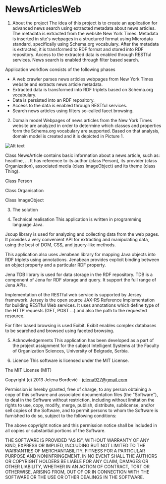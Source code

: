 NewsArticlesWeb
===============
1. About the project
The idea of this project is to create  an application for advanced news search using extracted metadata about news articles. The metadata is extracted from the website New York Times. Metadata is inserted in site's webpages in a structured format using Microdata standard, specifically using Schema.org vocabulary. After the metadata is extracted, it is transformed to RDF format and stored into RDF repository. Access to the extracted data is enabled through RESTful services. News search is enabled through filter based search.

Application workflow consists of the following phases
 - A web crawler parses news articles webpages from New York Times website and extracts news article metadata.
- Extracted data is transformed into RDF triplets based on Schema.org vocabulary.
- Data is persisted into an RDF repository.
- Access to the data is enabled through RESTful services.
- Search news articles using filters so-called facet browsing.

2. Domain model
Webpages of news articles from the New York Times website are analyzed in order to determine which classes and properties form the Schema.org vocabulary are supported. Based on that analysis, domain model is created and it is depicted in Picture 1.

![Alt text](https://raw.github.com/jelena927/NewsArticlesWeb/blob/master/model.png "Domain model picture")

Class NewsArticle contains basic information about a news article, such as: headline, ... It has reference to its author (class Person), its provider (class Organization), associated media (class ImageObject) and its theme (class Thing).

Class Person

Class Organisation

Class ImageObject 

3. The solution


4. Technical realisation
This application is written in programming language Java.

Jsoup library is used for analyzing and collecting data from the web pages. It provides a very convenient API for extracting and manipulating data, using the best of DOM, CSS, and jquery-like methods.

This application also uses Jenabean library for mapping Java objects into RDF triplets using annotations. Jenabean provides explicit binding between an object property and a particular RDF property.

Jena TDB library is used for data storage in the RDF repository. TDB is a component of Jena for RDF storage and query. It support the full range of Jena APIs.

Implementation of the RESTful web service is supported by Jersey framework. Jersey is the open source JAX-RS Reference Implementation for building RESTful Web services. It uses annotations which define type of the HTTP requests (GET, POST ...) and also the path to the requested resource.

For filter based browsing is used Exibit.  Exibit enables complex databases to be searched and browsed using faceted browsing.

5. Acknowledgements
This application has been developed as a part of the project assignment for the subject Intelligent Systems at the Faculty of Organization Sciences, University of Belgrade, Serbia.

6. Licence
This software is licensed under the MIT License.

The MIT License (MIT)

Copyright (c) 2013 Jelena Đorđević - jelena927@gmail.com

Permission is hereby granted, free of charge, to any person obtaining a copy of this software and associated documentation files (the "Software"), to deal in the Software without restriction, including without limitation the rights to use, copy, modify, merge, publish, distribute, sublicense, and/or sell copies of the Software, and to permit persons to whom the Software is furnished to do so, subject to the following conditions:

The above copyright notice and this permission notice shall be included in all copies or substantial portions of the Software.

THE SOFTWARE IS PROVIDED "AS IS", WITHOUT WARRANTY OF ANY KIND, EXPRESS OR IMPLIED, INCLUDING BUT NOT LIMITED TO THE WARRANTIES OF MERCHANTABILITY, FITNESS FOR A PARTICULAR PURPOSE AND NONINFRINGEMENT. IN NO EVENT SHALL THE AUTHORS OR COPYRIGHT HOLDERS BE LIABLE FOR ANY CLAIM, DAMAGES OR OTHER LIABILITY, WHETHER IN AN ACTION OF CONTRACT, TORT OR OTHERWISE, ARISING FROM, OUT OF OR IN CONNECTION WITH THE SOFTWARE OR THE USE OR OTHER DEALINGS IN THE SOFTWARE.
